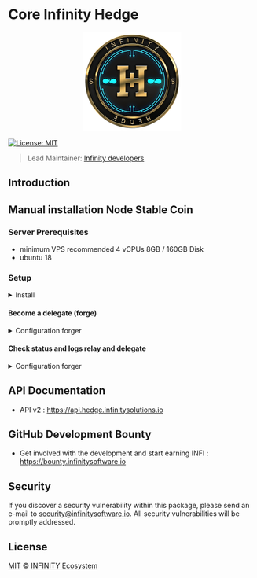 # Core Infinity Hedge

<p align="center">
    <img src="banner.png" />
</p>

[![License: MIT](https://badgen.now.sh/badge/license/MIT/green)](https://opensource.org/licenses/MIT)

> Lead Maintainer: [Infinity developers](https://github.com/Plusid)

## Introduction

## Manual installation Node Stable Coin

### Server Prerequisites

- minimum VPS recommended 
4 vCPUs 8GB / 160GB Disk
- ubuntu 18

### Setup

<details><summary>Install</summary>

```bash
# Install Relay Infinity Hedge
git clone https://github.com/InfinitySoftwareLTD/core-master-EDGE.git
cd core-master-EDGE
bash install.sh

# choose a network
Mainnet

# Start Relay
cd core-master-EDGE
infinityhedge relay:start


# config database

```

</details>


#### Become a delegate (forge)

<details><summary>Configuration forger</summary>

```bash
# Entry your delegate phrase (wallet passphrase) as forger
infinityhedge config:forger

# Start Forging
infinityhedge forger:start

```

</details>

#### Check status and logs relay and delegate

<details><summary>Configuration forger</summary>

```bash
# status
pm2 status

# logs relay
pm2 logs infinityhedge-relay

# logs forging
pm2 logs infinityhedge-forger

```

</details>

## API Documentation

-   API v2 : https://api.hedge.infinitysolutions.io

## GitHub Development Bounty

-   Get involved with the development and start earning INFI : https://bounty.infinitysoftware.io

## Security

If you discover a security vulnerability within this package, please send an e-mail to security@infinitysoftware.io. All security vulnerabilities will be promptly addressed.

## License

[MIT](LICENSE) © [INFINITY Ecosystem](https://infinitysoftware.io)
